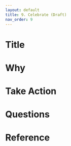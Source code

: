 ```yaml
---
layout: default
title: 9. Celebrate (Draft)
nav_order: 9
---
```


# Title

# Why

# Take Action

# Questions

# Reference
